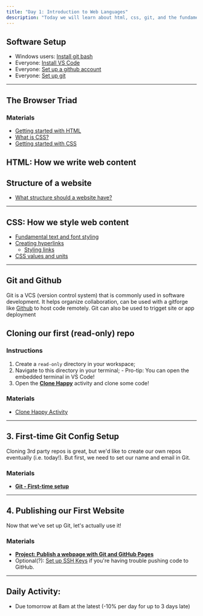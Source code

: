 ```yaml
---
title: "Day 1: Introduction to Web Languages"
description: "Today we will learn about html, css, git, and the fundamentals of how a website works"
---
```


## Software Setup

- Windows users: [Install git bash](https://www.atlassian.com/git/tutorials/git-bash)
- Everyone: [Install VS Code](https://code.visualstudio.com/)
- Everyone: [Set up a github account](https://docs.github.com/en/get-started/quickstart/creating-an-account-on-github)
- Everyone: [Set up git ](https://docs.github.com/en/get-started/quickstart/set-up-git)

---

## The Browser Triad

### Materials

- [Getting started with HTML](https://developer.mozilla.org/en-US/docs/Learn/HTML/Introduction_to_HTML/Getting_started)
- [What is CSS?](https://developer.mozilla.org/en-US/docs/Learn/CSS/First_steps/What_is_CSS)
- [Getting started with CSS](https://developer.mozilla.org/en-US/docs/Learn/CSS/First_steps/Getting_started)

## HTML: How we write web content

<h2>Structure of a website </h2>

- [What structure should a website have? ](https://developer.mozilla.org/en-US/docs/Learn/Getting_started_with_the_web/Dealing_with_files)

---

## CSS: How we style web content

- [Fundamental text and font styling](https://developer.mozilla.org/en-US/docs/Learn/CSS/Styling_text/Fundamentals)
- [Creating hyperlinks](https://developer.mozilla.org/en-US/docs/Learn/HTML/Introduction_to_HTML/Creating_hyperlinks)
  - [Styling links](https://developer.mozilla.org/en-US/docs/Learn/CSS/Styling_text/Styling_links)
- [CSS values and units](https://developer.mozilla.org/en-US/docs/Learn/CSS/Building_blocks/Values_and_units)

---

## Git and Github

Git is a VCS (version control system) that is commonly used in software development. It helps organize collaboration, can be used with a gitforge like [Github](https://github.com) to host code remotely. Git can also be used to trigget site or app deployment

<h2>Cloning our first (read-only) repo</h2>

### Instructions

1. Create a `read-only` directory in your workspace;
2. Navigate to this directory in your terminal; - Pro-tip: You can open the embedded terminal in VS Code!
3. Open the **[Clone Happy](https://gist.github.com/acidtone/1a6e3324d97e61fa0ee59bc4cba3ef33)** activity and clone some code!

### Materials

- [Clone Happy Activity](https://gist.github.com/acidtone/1a6e3324d97e61fa0ee59bc4cba3ef33)

---

<h2>3. First-time Git Config Setup</h2>

Cloning 3rd party repos is great, but we'd like to create our own repos eventually (i.e. today!). But first, we need to set our name and email in Git.

### Materials

- **[Git - First-time setup](https://gist.github.com/acidtone/6ca4c62d88570732d3760904ef965e4d)**

---

<h2>4. Publishing our First Website</h2>

Now that we've set up Git, let's actually use it!

### Materials

- **[Project: Publish a webpage with Git and GitHub Pages](https://gist.github.com/acidtone/5d45f96bc11fada75038e552f9ba1a5c)**
- Optional(?): [Set up SSH Keys](https://gist.github.com/acidtone/dd9ae11a238e9f14ad0b066298f35dc5) if you're having trouble pushing code to GitHub.

---

## Daily Activity:

- Due tomorrow at 8am at the latest (-10% per day for up to 3 days late)
